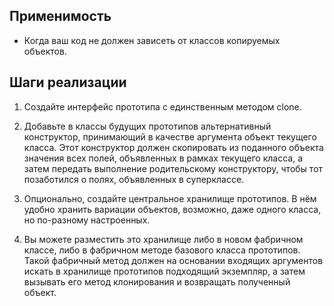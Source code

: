 ## Применимость

- Когда ваш код не должен зависеть от классов копируемых объектов.

## Шаги реализации
1. Создайте интерфейс прототипа с единственным методом clone. 

2. Добавьте в классы будущих прототипов альтернативный конструктор, 
   принимающий в качестве аргумента объект текущего класса. 
   Этот конструктор должен скопировать из поданного объекта значения всех полей, 
   объявленных в рамках текущего класса, а затем передать выполнение родительскому 
   конструктору, чтобы тот позаботился о полях, объявленных в суперклассе.

3. Опционально, создайте центральное хранилище прототипов.
   В нём удобно хранить вариации объектов, возможно, даже одного класса, но по-разному настроенных.

4. Вы можете разместить это хранилище либо в новом фабричном классе,
   либо в фабричном методе базового класса прототипов. 
   Такой фабричный метод должен на основании входящих аргументов искать 
   в хранилище прототипов подходящий экземпляр, а затем вызывать его 
   метод клонирования и возвращать полученный объект.
   